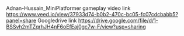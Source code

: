 #
 Adnan-Hussain_MiniPlatformer
 gameplay video link
https://www.veed.io/view/37933d74-b0b2-470c-bc05-fc07cdcbabb5?panel=share
Googledrive link
https://drive.google.com/file/d/1-BSSvh2mTZqrhJH4nF6oEfEaj0gc7w-F/view?usp=sharing
